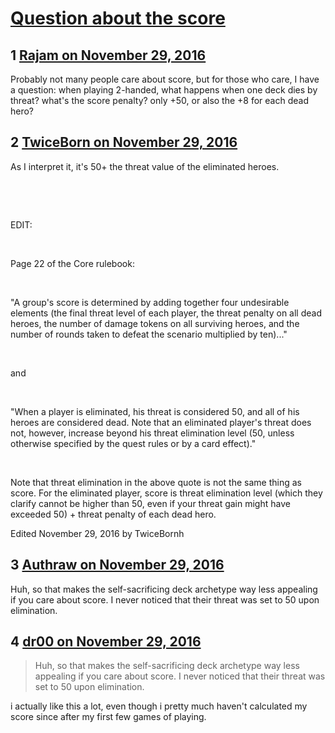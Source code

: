 # [Question about the score](https://community.fantasyflightgames.com/topic/235771-question-about-the-score/)

## 1 [Rajam on November 29, 2016](https://community.fantasyflightgames.com/topic/235771-question-about-the-score/?do=findComment&comment=2519113)

Probably not many people care about score, but for those who care, I have a question: when playing 2-handed, what happens when one deck dies by threat? what's the score penalty? only +50, or also the +8 for each dead hero?

## 2 [TwiceBorn on November 29, 2016](https://community.fantasyflightgames.com/topic/235771-question-about-the-score/?do=findComment&comment=2519335)

As I interpret it, it's 50+ the threat value of the eliminated heroes. 

 

 

EDIT:

 

Page 22 of the Core rulebook:

 

"A group's score is determined by adding together four undesirable elements (the final threat level of each player, the threat penalty on all dead heroes, the number of damage tokens on all surviving heroes, and the number of rounds taken to defeat the scenario multiplied by ten)..."

 

and

 

"When a player is eliminated, his threat is considered 50, and all of his heroes are considered dead. Note that an eliminated player's threat does not, however, increase beyond his threat elimination level (50, unless otherwise specified by the quest rules or by a card effect)."

 

Note that threat elimination in the above quote is not the same thing as score. For the eliminated player, score is threat elimination level (which they clarify cannot be higher than 50, even if your threat gain might have exceeded 50) + threat penalty of each dead hero. 

Edited November 29, 2016 by TwiceBornh

## 3 [Authraw on November 29, 2016](https://community.fantasyflightgames.com/topic/235771-question-about-the-score/?do=findComment&comment=2519369)

Huh, so that makes the self-sacrificing deck archetype way less appealing if you care about score. I never noticed that their threat was set to 50 upon elimination.

## 4 [dr00 on November 29, 2016](https://community.fantasyflightgames.com/topic/235771-question-about-the-score/?do=findComment&comment=2519388)

> Huh, so that makes the self-sacrificing deck archetype way less appealing if you care about score. I never noticed that their threat was set to 50 upon elimination.

i actually like this a lot, even though i pretty much haven't calculated my score since after my first few games of playing.

